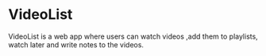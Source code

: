 # VideoList
VideoList is a web app where users can watch videos ,add them to playlists, watch later and write notes to the videos.

